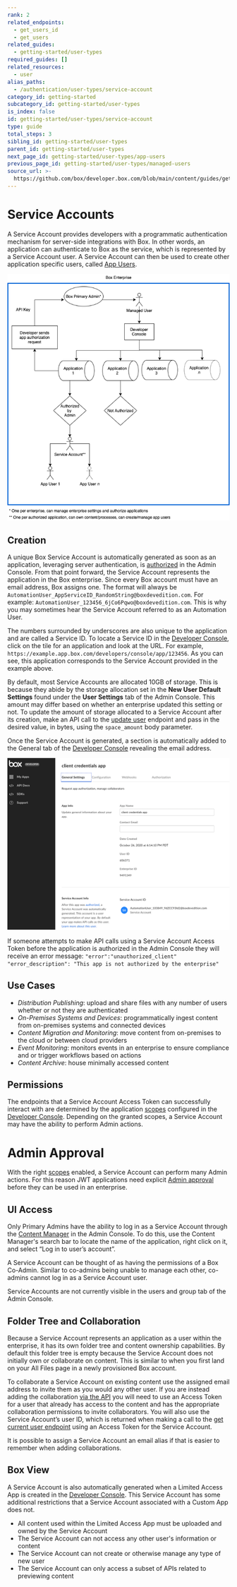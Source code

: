 ```yaml
---
rank: 2
related_endpoints:
  - get_users_id
  - get_users
related_guides:
  - getting-started/user-types
required_guides: []
related_resources:
  - user
alias_paths:
  - /authentication/user-types/service-account
category_id: getting-started
subcategory_id: getting-started/user-types
is_index: false
id: getting-started/user-types/service-account
type: guide
total_steps: 3
sibling_id: getting-started/user-types
parent_id: getting-started/user-types
next_page_id: getting-started/user-types/app-users
previous_page_id: getting-started/user-types/managed-users
source_url: >-
  https://github.com/box/developer.box.com/blob/main/content/guides/getting-started/user-types/service-account.md
---
```

# Service Accounts

A Service Account provides developers with a programmatic authentication
mechanism for server-side integrations with Box. In other words, an application
can authenticate to Box as the service, which is represented by a Service
Account user. A Service Account can then be used to create other application
specific users, called [App Users][appusers].

<ImageFrame center shadow border>

![Service Account Diagram](./service_account_diagram.png)

</ImageFrame>

## Creation

A unique Box Service Account is automatically generated as soon as an
application, leveraging server authentication, is [authorized][auth] in the
Admin Console. From that point forward, the Service Account represents the
application in the Box enterprise. Since every Box account must have an email
address, Box assigns one. The format will always be
`AutomationUser_AppServiceID_RandomString@boxdevedition.com`. For example:
`AutomationUser_123456_6jCo6Pqwo@boxdevedition.com`. This is why you may
sometimes hear the Service Account referred to as an Automation User.

The numbers surrounded by underscores are also unique to the application and are
called a Service ID. To locate a Service ID  in the [Developer Console][dc],
click on the tile for an application and look at the URL. For example,
`https://example.app.box.com/developers/console/app/123456`. As you can see,
this application corresponds to the Service Account provided in the example
above.

By default, most Service Accounts are allocated 10GB of storage. This is because
they abide by the storage allocation set in the **New User Default Settings**
found under the **User Settings** tab of the Admin Console. This amount may
differ based on whether an enterprise updated this setting or not. To
update the amount of storage allocated to a Service Account after its creation,
make an API call to the [update user][updateuser] endpoint and pass in the
desired value, in bytes, using the `space_amount` body parameter.

Once the Service Account is generated, a section is automatically added to the
General tab of the [Developer Console][dc] revealing the email address.

<ImageFrame center shadow border>

![Service Account Email Address](./serviceaccountindevconsole.png)

</ImageFrame>

If someone attempts to make API calls using a Service Account Access Token
before the application is authorized in the Admin Console they will receive an
error message:
`"error":"unauthorized_client"`
`"error_description": "This app is not authorized by the enterprise"`

## Use Cases

- *Distribution Publishing*: upload and share files with any number of users 
  whether or not they are authenticated
- *On-Premises Systems and Devices*: programmatically ingest content from
  on-premises systems and connected devices 
- *Content Migration and Monitoring*: move content from on-premises to the cloud
  or between cloud providers  
- *Event Monitoring*: monitors events in an enterprise to ensure compliance and or
  trigger workflows based on actions
- *Content Archive*: house minimally accessed content

## Permissions

The endpoints that a Service Account Access Token can successfully interact with
are determined by the application [scopes][scopes] configured in the 
[Developer Console][dc]. Depending on the granted scopes, a Service Account may
have the ability to perform Admin actions. 

<Message type='warning'>

# Admin Approval

With the right [scopes][scopes] enabled, a Service Account can perform many
Admin actions. For this reason JWT applications need
explicit [Admin approval][auth] before they can be used in an enterprise.

</Message>

## UI Access

Only Primary Admins have the ability to log in as a Service Account through the
[Content Manager][cm] in the Admin Console. To do this, use the Content
Manager's search bar to locate the name of the application, right click on it,
and select “Log in to user’s account”.

A Service Account can be thought of as having the permissions of a Box Co-Admin.
Similar to co-admins being unable to manage each other, co-admins cannot log in
as a Service Account user.

Service Accounts are not currently visible in the users and group tab of the
Admin Console.

## Folder Tree and Collaboration

Because a Service Account represents an application as a user within the
enterprise, it has its own folder tree and content ownership capabilities. By
default this folder tree is empty because the Service Account does not initially
own or collaborate on content. This is similar to when you first land on your
All Files page in a newly provisioned Box account.

To collaborate a Service Account on existing content use the assigned email
address to invite them as you would any other user. If you are instead adding
the collaboration [via the API][collabapi] you will need to use an Access Token
for a user that already has access to the content and has the appropriate
collaboration permissions to invite collaborators. You will also use the Service
Account’s user ID, which is returned when making a call to the
[get current user endpoint][getuser] using an Access Token for the Service
Account.

<Message type='notice'>

It is possible to assign a Service Account an email alias if that is
easier to remember when adding collaborations.

</Message>

## Box View

A Service Account is also automatically generated when a Limited Access App is
created in the [Developer Console][dc]. This Service Account has some additional
restrictions that a Service Account associated with a Custom App does not.

- All content used within the Limited Access App must be uploaded and owned by
  the Service Account
- The Service Account can not access any other user's information or content
- The Service Account can not create or otherwise manage any type of new user
- The Service Account can only access a subset of APIs related to previewing
  content

[appusers]: g://getting-started/user-types/app-users/
[auth]: g://authorization/custom-app-approval/
[dc]: https://app.box.com/developers/console
[scopes]: g://api-calls/permissions-and-errors/scopes/
[cm]: https://support.box.com/hc/en-us/articles/360044197333-Using-the-Content-Manager
[collabapi]: e://post-collaborations/
[getuser]: e://get-users-me/
[updateuser]: e://put-users-id/